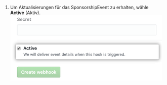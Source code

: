 1. Um Aktualisierungen für das SponsorshipEvent zu erhalten, wähle **Active** (Aktiv). ![Aktive Ereignisse auswählen](/assets/images/help/sponsors/webhook-active.png)
